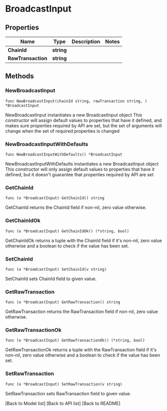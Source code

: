 # BroadcastInput

## Properties

| Name               | Type       | Description | Notes |
| ------------------ | ---------- | ----------- | ----- |
| **ChainId**        | **string** |             |       |
| **RawTransaction** | **string** |             |       |

## Methods

### NewBroadcastInput

`func NewBroadcastInput(chainId string, rawTransaction string, ) *BroadcastInput`

NewBroadcastInput instantiates a new BroadcastInput object This constructor will assign default values to properties that have it defined, and makes sure properties required by API are set, but the set of arguments will change when the set of required properties is changed

### NewBroadcastInputWithDefaults

`func NewBroadcastInputWithDefaults() *BroadcastInput`

NewBroadcastInputWithDefaults instantiates a new BroadcastInput object This constructor will only assign default values to properties that have it defined, but it doesn't guarantee that properties required by API are set

### GetChainId

`func (o *BroadcastInput) GetChainId() string`

GetChainId returns the ChainId field if non-nil, zero value otherwise.

### GetChainIdOk

`func (o *BroadcastInput) GetChainIdOk() (*string, bool)`

GetChainIdOk returns a tuple with the ChainId field if it's non-nil, zero value otherwise and a boolean to check if the value has been set.

### SetChainId

`func (o *BroadcastInput) SetChainId(v string)`

SetChainId sets ChainId field to given value.

### GetRawTransaction

`func (o *BroadcastInput) GetRawTransaction() string`

GetRawTransaction returns the RawTransaction field if non-nil, zero value otherwise.

### GetRawTransactionOk

`func (o *BroadcastInput) GetRawTransactionOk() (*string, bool)`

GetRawTransactionOk returns a tuple with the RawTransaction field if it's non-nil, zero value otherwise and a boolean to check if the value has been set.

### SetRawTransaction

`func (o *BroadcastInput) SetRawTransaction(v string)`

SetRawTransaction sets RawTransaction field to given value.

\[Back to Model list] \[Back to API list] \[Back to README]
